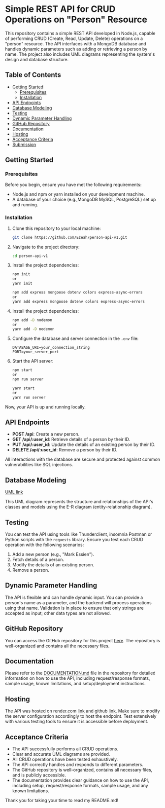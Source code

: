 # Simple REST API for CRUD Operations on "Person" Resource
This repository contains a simple REST API developed in Node.js, capable of performing CRUD (Create, Read, Update, Delete) operations on a "person" resource. The API interfaces with a MongoDB database and handles dynamic parameters such as adding or retrieving a person by name. The project also includes UML diagrams representing the system's design and database structure.

## Table of Contents
- [Getting Started](#getting-started)
  - [Prerequisites](#prerequisites)
  - [Installation](#installation)
- [API Endpoints](#api-endpoints)
- [Database Modeling](#database-modeling)
- [Testing](#testing)
- [Dynamic Parameter Handling](#dynamic-parameter-handling)
- [GitHub Repository](#github-repository)
- [Documentation](#documentation)
- [Hosting](#hosting)
- [Acceptance Criteria](#acceptance-criteria)
- [Submission](#submission)

## Getting Started

### Prerequisites
Before you begin, ensure you have met the following requirements:
- Node.js and npm or yarn installed on your development machine.
- A database of your choice (e.g.,MongoDB MySQL, PostgreSQL) set up and running.

### Installation
1. Clone this repository to your local machine:
   ```bash
   git clone https://github.com/Ezeah/person-api-v1.git
   ```
2. Navigate to the project directory:
   ```bash
   cd person-api-v1
   ```

3. Install the project dependencies:
   ```bash
   npm init 
   or 
   yarn init

   npm add express mongoose dotenv colors express-async-errors 
   or
   yarn add express mongoose dotenv colors express-async-errors
   ```

4. Install the project dependencies:
   ```bash
   npm add -D nodemon
   or
   yarn add -D nodemon
   ```

5. Configure the database and server connection in the `.env` file:
   ```
   DATABASE_URI=your_connection_string
   PORT=your_server_port
   ```

6. Start the API server:
   ```bash
   npm start
   or
   npm run server

   yarn start
   or
   yarn run server
   ```

Now, your API is up and running locally.

## API Endpoints
- **POST /api**: Create a new person.
- **GET /api/:user_id**: Retrieve details of a person by their ID.
- **PUT /api/:user_id**: Update the details of an existing person by their ID.
- **DELETE /api/:user_id**: Remove a person by their ID.

All interactions with the database are secure and protected against common vulnerabilities like SQL injections.

## Database Modeling
[UML link](https://viewer.diagrams.net/?tags=%7B%7D&highlight=0000ff&edit=_blank&layers=1&nav=1#G1GqXfvowghratJMjnYXssR6x5Nla-t4dw)

This UML diagram represents the structure and relationships of the API's classes and models
using the E-R diagram (entity-relationship diagram).

## Testing
You can test the API using tools like Thunderclient, insomnia Postman or Python scripts with the `requests` library. Ensure you test each CRUD operation with the following scenarios:
1. Add a new person (e.g., "Mark Essien").
2. Fetch details of a person.
3. Modify the details of an existing person.
4. Remove a person.

## Dynamic Parameter Handling
The API is flexible and can handle dynamic input. You can provide a person's name as a parameter, and the backend will process operations using that name. Validation is in place to ensure that only strings are accepted as input; other data types are not allowed.

## GitHub Repository
You can access the GitHub repository for this project [here](https://github.com/Ezeah/person-api-v1/tree/main). The repository is well-organized and contains all the necessary files.

## Documentation
Please refer to the [DOCUMENTATION.md](https://github.com/Ezeah/person-api-v1/blob/main/docs/DOCUMENTATION.md) file in the repository for detailed information on how to use the API, including request/response formats, sample usage, known limitations, and setup/deployment instructions.

## Hosting
The API was hosted on render.com [link](https://person-api-v1-com.onrender.com/api) and github [link](https://ezeah.github.io/person-api-v1). Make sure to modify the server configuration accordingly to host the endpoint. Test extensively with various testing tools to ensure it is accessible before deployment.

## Acceptance Criteria
- The API successfully performs all CRUD operations.
- Clear and accurate UML diagrams are provided.
- All CRUD operations have been tested exhaustively.
- The API correctly handles and responds to different parameters.
- The GitHub repository is well-organized, contains all necessary files, and is publicly accessible.
- The documentation provides clear guidance on how to use the API, including setup, request/response formats, sample usage, and any known limitations.

Thank you for taking your time to read my README.md!
